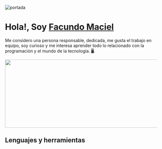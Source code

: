 ![portada](https://codeagepk.com/wp-content/uploads/2020/12/home-gif.gif)


# **Hola!, Soy [Facundo Maciel](https://www.linkedin.com/in/facundo-maciel-8843a7241/)**


Me considero una persona responsable, dedicada, me gusta el trabajo en equipo, soy curioso y me interesa aprender todo lo relacionado con la programación y el mundo de la tecnología. 🖥️. 
<div align="center" >
      <img align="center" src="https://datahouse.asia/wp-content/uploads/2020/08/19S3JhMtLGiacpNpziWGN1A.gif" width="600" height="225"  />
</div> 

## Lenguajes y herramientas
